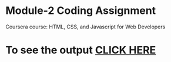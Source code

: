 

# Module-2 Coding Assignment

Coursera course: HTML, CSS, and Javascript for Web Developers

# To see the output [CLICK HERE](https://ankit2399.github.io/Coursera-HTML-CSS-and-JavaScript-for-Web-Developers-master/module-2/index.html)

